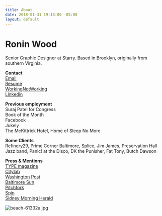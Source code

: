```yaml
---
title: About
date: 2018-01-31 19:18:00 -05:00
layout: default
---
```



# **Ronin Wood**

Senior Graphic Designer at [Starry](http://starry.com). Based in Brooklyn, originally from southern Virginia.<br>

**Contact**<br>
[Email](mailto:ronin@hey.com)<br>
[Resume](/uploads/Ronin_Wood_Resume_2020.pdf)<br>
[WorkingNotWorking](https://workingnotworking.com/34933-ronin)<br>
[Linkedin](https://www.linkedin.com/in/roninwood/)<br>


**Previous employment**<br>
Suraj Patel for Congress<br>
Book of the Month<br>
Facebook<br>
Jukely<br>
The McKittrick Hotel, Home of Sleep No More<br>


**Some Clients**<br>
Refinery29,  Prime Corner Baltimore, Splice, Jim James, Preservation Hall Jazz band, Panic! at the Disco, DK the Punisher, Fat Tony, Butch Dawson
<br>


**Press & Mentions**<br>
[TYPE magazine](https://www.typemag.org/post/fonts-and-leading-on-the-campaign-trail)
<br>
[Citylab](https://www.citylab.com/design/2018/10/can-great-campaign-poster-win-election/572107/)
<br>
[Washington Post](https://www.washingtonpost.com/graphics/2018/politics/political-logos/?utm_term=.4b5af2a132af)
<br>
[Baltimore Sun](http://www.baltimoresun.com/business/bs-bz-ripleys-plans-20111026-story.html)
<br>
[Pitchfork](https://pitchfork.com/news/54448-future-islands-frontman-samuel-t-herring-is-also-a-rapper-watch-him-in-action/)
<br>
[Spin](https://www.spin.com/2014/03/future-islands-sam-herring-rap-hemlock-ernst/)
<br>
[Sidney Morning Herald](https://www.smh.com.au/entertainment/art-and-design/graffiti-artist-banksy-unveils-nyc-art-20131004-2uzbn.html)
<br>



![beach-61332a.jpg](/uploads/beach-61332a.jpg)